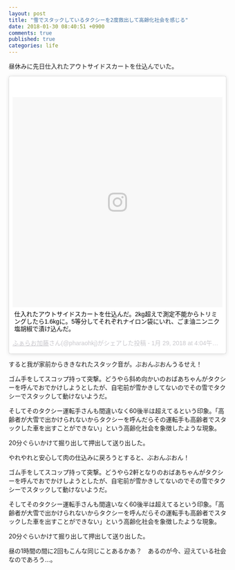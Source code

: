 ```yaml
---
layout: post
title: "雪でスタックしているタクシーを2度救出して高齢化社会を感じる"
date: 2018-01-30 08:40:51 +0900
comments: true
published: true
categories: life
---
```


昼休みに先日仕入れたアウトサイドスカートを仕込んでいた。

<blockquote class="instagram-media" data-instgrm-captioned data-instgrm-permalink="https://www.instagram.com/p/BejYXnKlGBs/" data-instgrm-version="8" style=" background:#FFF; border:0; border-radius:3px; box-shadow:0 0 1px 0 rgba(0,0,0,0.5),0 1px 10px 0 rgba(0,0,0,0.15); margin: 1px; max-width:658px; padding:0; width:99.375%; width:-webkit-calc(100% - 2px); width:calc(100% - 2px);"><div style="padding:8px;"> <div style=" background:#F8F8F8; line-height:0; margin-top:40px; padding:50.0% 0; text-align:center; width:100%;"> <div style=" background:url(data:image/png;base64,iVBORw0KGgoAAAANSUhEUgAAACwAAAAsCAMAAAApWqozAAAABGdBTUEAALGPC/xhBQAAAAFzUkdCAK7OHOkAAAAMUExURczMzPf399fX1+bm5mzY9AMAAADiSURBVDjLvZXbEsMgCES5/P8/t9FuRVCRmU73JWlzosgSIIZURCjo/ad+EQJJB4Hv8BFt+IDpQoCx1wjOSBFhh2XssxEIYn3ulI/6MNReE07UIWJEv8UEOWDS88LY97kqyTliJKKtuYBbruAyVh5wOHiXmpi5we58Ek028czwyuQdLKPG1Bkb4NnM+VeAnfHqn1k4+GPT6uGQcvu2h2OVuIf/gWUFyy8OWEpdyZSa3aVCqpVoVvzZZ2VTnn2wU8qzVjDDetO90GSy9mVLqtgYSy231MxrY6I2gGqjrTY0L8fxCxfCBbhWrsYYAAAAAElFTkSuQmCC); display:block; height:44px; margin:0 auto -44px; position:relative; top:-22px; width:44px;"></div></div> <p style=" margin:8px 0 0 0; padding:0 4px;"> <a href="https://www.instagram.com/p/BejYXnKlGBs/" style=" color:#000; font-family:Arial,sans-serif; font-size:14px; font-style:normal; font-weight:normal; line-height:17px; text-decoration:none; word-wrap:break-word;" target="_blank">仕入れたアウトサイドスカートを仕込んだ。2kg超えで測定不能からトリミングしたら1.6kgに。5等分してそれぞれナイロン袋にいれ、ごま油ニンニク塩胡椒で漬け込んだ。</a></p> <p style=" color:#c9c8cd; font-family:Arial,sans-serif; font-size:14px; line-height:17px; margin-bottom:0; margin-top:8px; overflow:hidden; padding:8px 0 7px; text-align:center; text-overflow:ellipsis; white-space:nowrap;"><a href="https://www.instagram.com/pharaohkj/" style=" color:#c9c8cd; font-family:Arial,sans-serif; font-size:14px; font-style:normal; font-weight:normal; line-height:17px;" target="_blank"> ふぁらお加藤</a>さん(@pharaohkj)がシェアした投稿 - <time style=" font-family:Arial,sans-serif; font-size:14px; line-height:17px;" datetime="2018-01-30T00:04:26+00:00"> 1月 29, 2018 at 4:04午後 PST</time></p></div></blockquote> <script async defer src="//platform.instagram.com/en_US/embeds.js"></script>

すると我が家前からききなれたスタック音が。ぶおんぶおんうるせえ！

ゴム手をしてスコップ持って突撃。どうやら斜め向かいのおばあちゃんがタクシーを呼んでおでかけしようとしたが、自宅前が雪かきしてないのでその雪でタクシーでスタックして動けないようだ。

そしてそのタクシー運転手さんも間違いなく60後半は超えてるという印象。「高齢者が大雪で出かけられないからタクシーを呼んだらその運転手も高齢者でスタックした車を出すことができない」という高齢化社会を象徴したような現象。

20分ぐらいかけて掘り出して押出して送り出した。

やれやれと安心して肉の仕込みに戻ろうとすると、ぶおんぶおん！

ゴム手をしてスコップ持って突撃。どうやら2軒となりのおばあちゃんがタクシーを呼んでおでかけしようとしたが、自宅前が雪かきしてないのでその雪でタクシーでスタックして動けないようだ。

そしてそのタクシー運転手さんも間違いなく60後半は超えてるという印象。「高齢者が大雪で出かけられないからタクシーを呼んだらその運転手も高齢者でスタックした車を出すことができない」という高齢化社会を象徴したような現象。

20分ぐらいかけて掘り出して押出して送り出した。

昼の1時間の間に2回もこんな同じことあるかあ？　あるのが今、迎えている社会なのであろう…。
